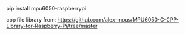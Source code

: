 pip install mpu6050-raspberrypi

cpp file library from:
https://github.com/alex-mous/MPU6050-C-CPP-Library-for-Raspberry-Pi/tree/master
